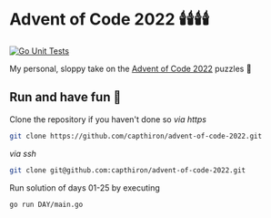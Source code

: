 # Advent of Code 2022 🕯️🕯️🕯️🕯️ 
[![Go Unit Tests](https://github.com/capthiron/advent-of-code-2022/actions/workflows/go.yml/badge.svg)](https://github.com/capthiron/advent-of-code-2022/actions/workflows/go.yml)

My personal, sloppy take on the [Advent of Code 2022](https://adventofcode.com/) puzzles 🫠

## Run and have fun 🦌

Clone the repository if you haven't done so
*via https*
```bash
git clone https://github.com/capthiron/advent-of-code-2022.git
```
*via ssh*
```bash
git clone git@github.com:capthiron/advent-of-code-2022.git
```

Run solution of days 01-25 by executing
```bash
go run DAY/main.go
```
